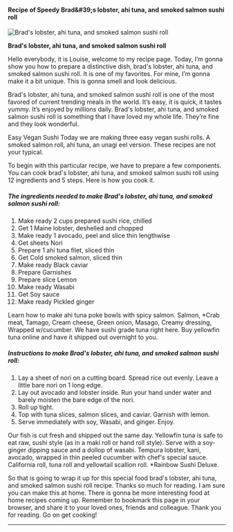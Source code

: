             

#### Recipe of Speedy Brad&amp;#39;s lobster, ahi tuna, and smoked salmon sushi roll

![Brad's lobster, ahi tuna, and smoked salmon sushi roll](https://img-global.cpcdn.com/recipes/f229d0aa32da1d65/751x532cq70/brads-lobster-ahi-tuna-and-smoked-salmon-sushi-roll-recipe-main-photo.jpg)

**Brad's lobster, ahi tuna, and smoked salmon sushi roll**

Hello everybody, it is Louise, welcome to my recipe page. Today, I’m gonna show you how to prepare a distinctive dish, brad's lobster, ahi tuna, and smoked salmon sushi roll. It is one of my favorites. For mine, I’m gonna make it a bit unique. This is gonna smell and look delicious.

Brad's lobster, ahi tuna, and smoked salmon sushi roll is one of the most favored of current trending meals in the world. It’s easy, it is quick, it tastes yummy. It’s enjoyed by millions daily. Brad's lobster, ahi tuna, and smoked salmon sushi roll is something that I have loved my whole life. They’re fine and they look wonderful.

Easy Vegan Sushi Today we are making three easy vegan sushi rolls. A smoked salmon roll, ahi tuna, an unagi eel version. These recipes are not your typical.

To begin with this particular recipe, we have to prepare a few components. You can cook brad's lobster, ahi tuna, and smoked salmon sushi roll using 12 ingredients and 5 steps. Here is how you cook it.

##### The ingredients needed to make Brad's lobster, ahi tuna, and smoked salmon sushi roll:

1.  Make ready 2 cups prepared sushi rice, chilled
2.  Get 1 Maine lobster, deshelled and chopped
3.  Make ready 1 avocado, peel and slice thin lengthwise
4.  Get sheets Nori
5.  Prepare 1 ahi tuna filet, sliced thin
6.  Get Cold smoked salmon, sliced thin
7.  Make ready Black caviar
8.  Prepare Garnishes
9.  Prepare slice Lemon
10.  Make ready Wasabi
11.  Get Soy sauce
12.  Make ready Pickled ginger

Learn how to make ahi tuna poke bowls with spicy salmon. Salmon, \*Crab meat, Tamago, Cream cheese, Green onion, Masago, Creamy dressing, Wrapped w/cucumber. We have sushi grade tuna right here. Buy yellowfin tuna online and have it shipped out overnight to you.

##### Instructions to make Brad's lobster, ahi tuna, and smoked salmon sushi roll:

1.  Lay a sheet of nori on a cutting board. Spread rice out evenly. Leave a little bare nori on 1 long edge.
2.  Lay out avocado and lobster inside. Run your hand under water and barely moisten the bare edge of the nori.
3.  Roll up tight.
4.  Top with tuna slices, salmon slices, and caviar. Garnish with lemon.
5.  Serve immediately with soy, Wasabi, and ginger. Enjoy.

Our fish is cut fresh and shipped out the same day. Yellowfin tuna is safe to eat raw, sushi style (as in a maki roll or hand roll style). Serve with a soy-ginger dipping sauce and a dollop of wasabi. Tempura lobster, kani, avocado, wrapped in thin peeled cucumber with chef's special sauce. California roll, tuna roll and yellowtail scallion roll. \*Rainbow Sushi Deluxe.

So that is going to wrap it up for this special food brad's lobster, ahi tuna, and smoked salmon sushi roll recipe. Thanks so much for reading. I am sure you can make this at home. There is gonna be more interesting food at home recipes coming up. Remember to bookmark this page in your browser, and share it to your loved ones, friends and colleague. Thank you for reading. Go on get cooking!

* * *